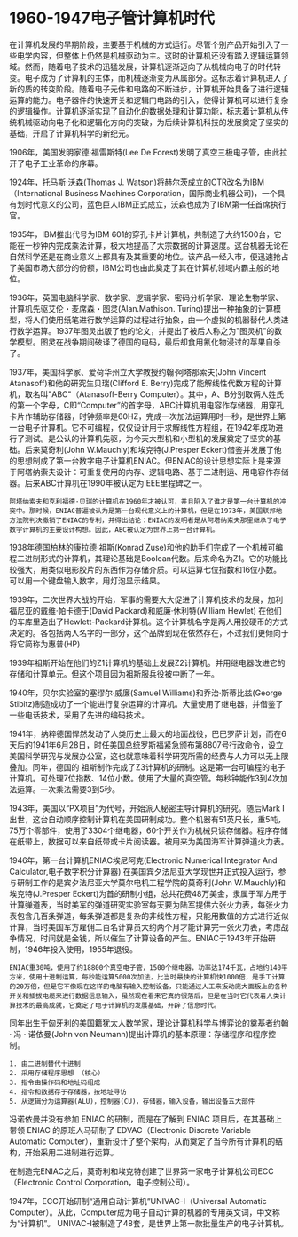 # 1960-1947电子管计算机时代

在计算机发展的早期阶段，主要基于机械的方式运行。尽管个别产品开始引入了一些电学内容，但整体上仍然是机械驱动为主。这时的计算机还没有踏入逻辑运算领域。然而，随着电子技术的迅猛发展，计算机逐渐迈向了从机械向电子的时代转变。电子成为了计算机的主体，而机械逐渐变为从属部分。这标志着计算机进入了新的质的转变阶段。随着电子元件和电路的不断进步，计算机开始具备了进行逻辑运算的能力。电子器件的快速开关和逻辑门电路的引入，使得计算机可以进行复杂的逻辑操作。计算机逐渐实现了自动化的数据处理和计算功能，标志着计算机从传统机械驱动向电子化和逻辑化方向的突破，为后续计算机科技的发展奠定了坚实的基础，开启了计算机科学的新纪元。

1906年，美国发明家德·福雷斯特(Lee De Forest)发明了真空三极电子管，由此拉开了电子工业革命的序幕。

1924年，托马斯·沃森(Thomas J. Watson)将赫尔茨成立的CTR改名为IBM（International Business Machines Corporation，国际商业机器公司)，一个具有划时代意义的公司，蓝色巨人IBM正式成立，沃森也成为了IBM第一任首席执行官。

1935年，IBM推出代号为IBM 601的穿孔卡片计算机，共制造了大约1500台，它能在一秒钟内完成乘法计算，极大地提高了大宗数据的计算速度。这台机器无论在自然科学还是在商业意义上都具有及其重要的地位。该产品一经入市，便迅速抢占了美国市场大部分的份额，IBM公司也由此奠定了其在计算机领域内霸主般的地位。

1936年，英国电脑科学家、数学家、逻辑学家、密码分析学家、理论生物学家、计算机先驱艾伦・麦席森・图灵(Alan.Mathison. Turing)提出一种抽象的计算模型，将人们使用纸笔进行数学运算的过程进行抽象，由一个虚拟的机器替代人类进行数学运算。1937年图灵出版了他的论文，并提出了被后人称之为"图灵机"的数学模型。图灵在战争期间破译了德国的电码，最后却食用氰化物浸过的苹果自杀了。

1937年，美国科学家、爱荷华州立大学教授约翰·阿塔那索夫(John Vincent Atanasoff)和他的研究生贝瑞(Clifford E. Berry)完成了能解线性代数方程的计算机，取名叫"ABC"（Atanasoff-Berry Computer）。其中，A、B分别取俩人姓氏的第一个字母，C即“Computer”的首字母，ABC计算机用电容作存储器，用穿孔卡片作辅助存储器，时钟频率是60HZ，完成一次加法运算用时一秒，是世界上第一台电子计算机。它不可编程，仅仅设计用于求解线性方程组，在1942年成功进行了测试。是公认的计算机先驱，为今天大型机和小型机的发展奠定了坚实的基础。后来莫奇利(John W.Mauchly)和埃克特(J.Presper Eckert)借鉴并发展了他的思想制成了第一台数字电子计算机ENIAC。但ENIAC的设计思想实际上是来源于阿塔纳索夫设计：可重复使用的内存、逻辑电路、基于二进制运、用电容作存储器。后来ABC计算机在1990年被认定为IEEE里程碑之一。

    阿塔纳索夫和克利福德·贝瑞的计算机在1960年才被认可，并且陷入了谁才是第一台计算机的冲突中。那时候，ENIAC普遍被认为是第一台现代意义上的计算机，但是在1973年，美国联邦地方法院判决撤销了ENIAC的专利，并得出结论：ENIAC的发明者是从阿塔纳索夫那里继承了电子数字计算机的主要设计构想。因此，ABC被认定为世界上第一台计算机。

1938年德国柏林的康拉德·祖斯(Konrad Zuse)和他的助手们完成了一个机械可编程二进制形式的计算机，其理论基础是Boolean代数。后来命名为Z1。它的功能比较强大，用类似电影胶片的东西作为存储介质。可以运算七位指数和16位小数。可以用一个键盘输入数字，用灯泡显示结果。

1939年，二次世界大战的开始，军事的需要大大促进了计算机技术的发展，加利福尼亚的戴维·帕卡德于(David Packard)和威廉·休利特(William Hewlet) 在他们的车库里造出了Hewlett-Packard计算机。这个计算机名字是两人用投硬币的方式决定的。各包括两人名字的一部分，这个品牌到现在依然存在，不过我们更倾向于将它简称为惠普(HP)

1939年祖斯开始在他们的Z1计算机的基础上发展Z2计算机。并用继电器改进它的存储和计算单元。但这个项目因为祖斯服兵役被中断了一年。

1940年，贝尔实验室的塞缪尔·威廉(Samuel Williams)和乔治·斯蒂比兹(George Stibitz)制造成功了一个能进行复杂运算的计算机。大量使用了继电器，并借鉴了一些电话技术，采用了先进的编码技术。

1941年，纳粹德国悍然发动了人类历史上最大的地面战役，巴巴罗萨计划，而在6天后的1941年6月28日，时任美国总统罗斯福紧急颁布第8807号行政命令，设立美国科学研究与发展办公室，这也就意味着科学研究所需的经费与人力可以无上限叠加。同年，德国的 祖斯制作完成了Z3计算机的研制。这是第一台可编程的电子计算机。可处理7位指数、14位小数。使用了大量的真空管。每秒钟能作3到4次加法运算。一次乘法需要3到5秒。

1943年，美国以“PX项目”为代号，开始派人秘密主导计算机的研究。随后Mark I出世，这台自动顺序控制计算机在美国研制成功。整个机器有51英尺长，重5吨，75万个零部件，使用了3304个继电器，60个开关作为机械只读存储器。程序存储在纸带上，数据可以来自纸带或卡片阅读器。被用来为美国海军计算弹道火力表。

1946年，第一台计算机ENIAC埃尼阿克(Electronic Numerical Integrator And Calculator,电子数字积分计算器) 在美国宾夕法尼亚大学现世并正式投入运行，参与研制工作的是宾夕法尼亚大学莫尔电机工程学院的莫奇利(John W.Mauchly)和埃克特(J.Presper Eckert)为首的研制小组，总共花费48万美金，隶属于军方用于计算弹道表，当时美军的弹道研究实验室每天要为陆军提供六张火力表，每张火力表包含几百条弹道，每条弹道都是复杂的非线性方程，只能用数值的方式进行近似计算，当时美国军方雇佣二百名计算员大约两个月才能计算完一张火力表，考虑战争情况，时间就是金钱，所以催生了计算设备的产生。ENIAC于1943年开始研制，1946年投入使用，1955年退役。

    ENIAC重30吨，使用了约18800个真空电子管，1500个继电器，功率达174千瓦，占地约140平方米，使用十进制运算，每秒能运算5000次加法，比当时最快的计算机快1000倍，是手工计算的20万倍，但是它不像现在这样的电脑有输入控制设备，只能通过人工来扳动庞大面板上的各种开关和插拔电缆来进行数据信息输入，虽然现在看来它真的很落后，但是在当时它代表着人类计算技术的最高成就，它奠定了电子计算机的发展基础，开辟了信息时代。

同年出生于匈牙利的美国籍犹太人数学家，理论计算机科学与博弈论的奠基者约翰 · 冯 · 诺依曼(John von Neumann)提出计算机的基本原理：存储程序和程序控制。

	1. 由二进制替代十进制 
	2. 采用存储程序思想 （核心）
	3. 指令由操作码和地址码组成
	4. 指令和数据存于存储器，按地址寻访
	5. 从逻辑分为运算器(ALU)，控制器(CU)，存储器，输入设备，输出设备五大部件

冯诺依曼并没有参加 ENIAC 的研制，而是在了解到 ENIAC 项目后，在其基础上带领 ENIAC 的原班人马研制了 EDVAC（Electronic Discrete Variable Automatic Computer），重新设计了整个架构，从而奠定了当今所有计算机的结构，开始采用二进制进行运算。

在制造完ENIAC之后，莫奇利和埃克特创建了世界第一家电子计算机公司ECC（Electronic Control Corporation，电子控制公司）。

1947年，ECC开始研制“通用自动计算机”UNIVAC-I（Universal Automatic Computer）。从此，Computer成为电子自动计算的机器的专用英文词，中文称为“计算机”。 UNIVAC-I被制造了48套，是世界上第一款批量生产的电子计算机。

